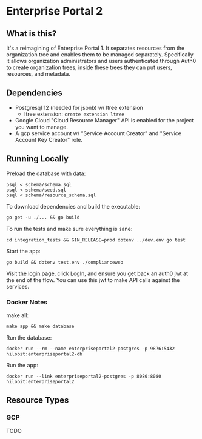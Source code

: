 # Enterprise Portal 2

## What is this?

It's a reimagining of Enterprise Portal 1. It separates resources from the organization 
tree and enables them to be managed separately. Specifically it allows organization
administrators and users authenticated through Auth0 to create organization trees, 
inside these trees they can put users, resources, and metadata.

## Dependencies
* Postgresql 12 (needed for jsonb) w/ ltree extension
    * ltree extension: `create extension ltree` 
* Google Cloud "Cloud Resource Manager" API is enabled for the project you want to manage.
* A gcp service account w/ "Service Account Creator" and "Service Account Key Creator" role.
    
## Running Locally

Preload the database with data:

    psql < schema/schema.sql
    psql < schema/seed.sql
    psql < schema/resource_schema.sql

To download dependencies and build the executable:

    go get -u ./... && go build

To run the tests and make sure everything is sane:

    cd integration_tests && GIN_RELEASE=prod dotenv ../dev.env go test

Start the app:

    go build && dotenv test.env ./complianceweb
    
Visit [the login page](http://localhost:3000/webapp), click LogIn,
and ensure you get back an auth0 jwt at the end of the flow. You can use this jwt
to make API calls against the services.

### Docker Notes

make all:

    make app && make database

Run the database:

    docker run --rm --name enterpriseportal2-postgres -p 9876:5432 hilobit:enterpriseportal2-db
    
Run the app:

    docker run --link enterpriseportal2-postgres -p 8080:8080 hilobit:enterpriseportal2

## Resource Types

### GCP

TODO 
